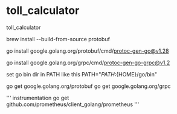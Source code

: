 # toll_calculator

toll_calculator

brew install --build-from-source protobuf

go install google.golang.org/protobuf/cmd/protoc-gen-go@v1.28

go install google.golang.org/grpc/cmd/protoc-gen-go-grpc@v1.2

set go bin dir in PATH like this PATH="${PATH}:${HOME}/go/bin"

go get google.golang.org/protobuf
go get google.golang.org/grpc

'''
instrumentation
go get github.com/prometheus/client_golang/prometheus
'''
